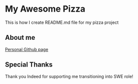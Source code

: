 # My Awesome Pizza
This is how I create README.md file for my pizza project

## About me
[Personal Github page](https://github.com/chadaponthinkful)

## Special Thanks
Thank you Indeed for supporting me transitioning into SWE role!
